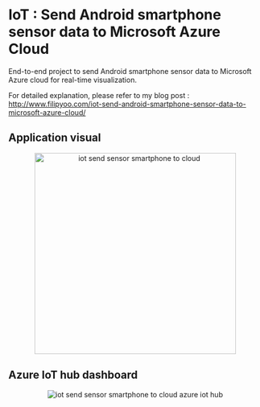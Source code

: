 # IoT : Send Android smartphone sensor data to Microsoft Azure Cloud
End-to-end project to send Android smartphone sensor data to Microsoft Azure cloud for real-time visualization.  

For detailed explanation, please refer to my blog post :  
http://www.filipyoo.com/iot-send-android-smartphone-sensor-data-to-microsoft-azure-cloud/

## Application visual
<p align="center">
  <img src="https://github.com/filipyoo/send-smartphone-sensor-data-to-cloud/blob/master/appVisual.png" alt="iot send sensor smartphone to cloud" height=400 weight= 200/>
</p>

## Azure IoT hub dashboard
<p align="center">
  <img src="https://github.com/filipyoo/send-smartphone-sensor-data-to-cloud/blob/master/iothub.png" alt="iot send sensor smartphone to cloud azure iot hub"/>
</p>
